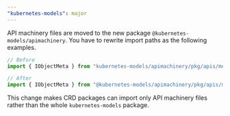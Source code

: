 ```yaml
---
"kubernetes-models": major
---
```


API machinery files are moved to the new package `@kubernetes-models/apimachinery`. You have to rewrite import paths as the following examples.

```ts
// Before
import { IObjectMeta } from "kubernetes-models/apimachinery/pkg/apis/meta/v1/ObjectMeta";

// After
import { IObjectMeta } from "@kubernetes-models/apimachinery/pkg/apis/meta/v1/ObjectMeta";
```

This change makes CRD packages can import only API machinery files rather than the whole `kubernetes-models` package.
